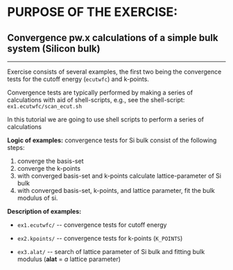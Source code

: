 # PURPOSE OF THE EXERCISE:
## Convergence pw.x calculations of a simple bulk system (Silicon bulk)
-----------------------------------------------------------------------

Exercise consists of several examples, the first two being the
convergence tests for the cutoff energy (`ecutwfc`) and k-points.

Convergence tests are typically performed by making a series of
calculations with aid of shell-scripts, e.g., see
the shell-script: `ex1.ecutwfc/scan_ecut.sh`

In this tutorial we are going to use shell scripts to perform a series of calculations

**Logic of examples:** convergence tests for Si bulk consist of the
following steps: 
1. converge the basis-set 
2. converge the k-points 
3. with converged basis-set and k-points calculate lattice-parameter
   of Si bulk
4. with converged basis-set, k-points, and lattice parameter, 
   fit the bulk modulus of si.

**Description of examples:**

* `ex1.ecutwfc/` -- convergence tests for cutoff energy

* `ex2.kpoints/` --  convergence tests for k-points (`K_POINTS`)

* `ex3.alat/` -- search of lattice parameter of Si bulk and fitting bulk modulus
                 (**alat** = *a* lattice parameter)



